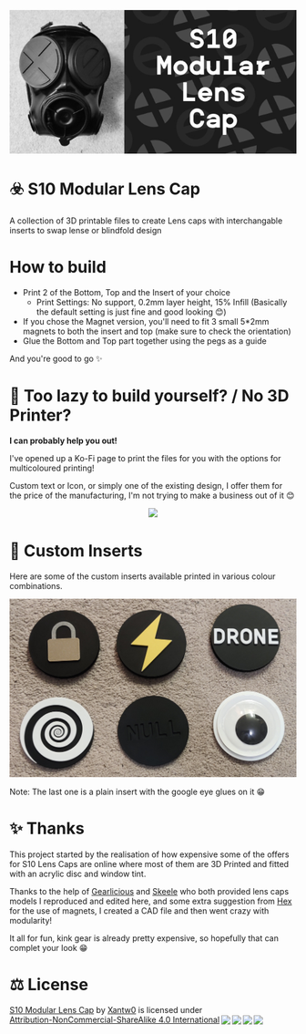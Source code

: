 <p align="center"> 
<img src="images/banner.jpg"> 
</p>

# ☣️ S10 Modular Lens Cap
A collection of 3D printable files to create Lens caps with interchangable inserts to swap lense or blindfold design

# How to build
- Print 2 of the Bottom, Top and the Insert of your choice
  - Print Settings: No support, 0.2mm layer height, 15% Infill (Basically the default setting is just fine and good looking 😊)
- If you chose the Magnet version, you'll need to fit 3 small 5*2mm magnets to both the insert and top (make sure to check the orientation)
- Glue the Bottom and Top part together using the pegs as a guide

And you're good to go ✨

# 🤔 Too lazy to build yourself? / No 3D Printer?
**I can probably help you out!**

I've opened up a Ko-Fi page to print the files for you with the options for multicoloured printing!

Custom text or Icon, or simply one of the existing design, I offer them for the price of the manufacturing, I'm not trying to make a business out of it 😊

<p align="center"> 
<a href="https://ko-fi.com/V7V0UH172"><img src="https://ko-fi.com/img/githubbutton_sm.svg"></a>
</p>

# 🎨 Custom Inserts
Here are some of the custom inserts available printed in various colour combinations.
<p align="center"> 
<img src="images/customs.jpg"> 
</p>
Note: The last one is a plain insert with the google eye glues on it 😁

# ✨ Thanks
This project started by the realisation of how expensive some of the offers for S10 Lens Caps are online where most of them are 3D Printed and fitted with an acrylic disc and window tint.

Thanks to the help of [Gearlicious](https://www.gearlicious.one/) and [Skeele](#) who both provided lens caps models I reproduced and edited here, and some extra suggestion from [Hex](https://linktr.ee/puphex) for the use of magnets, I created a CAD file and then went crazy with modularity!

It all for fun, kink gear is already pretty expensive, so hopefully that can complet your look 😁

# ⚖ License
 <p xmlns:cc="http://creativecommons.org/ns#" xmlns:dct="http://purl.org/dc/terms/"><a property="dct:title" rel="cc:attributionURL" href="https://github.com/Xantw0/S10-Modular-Lens-Cap">S10 Modular Lens Cap</a> by <a rel="cc:attributionURL dct:creator" property="cc:attributionName" href="https://xantw0.net">Xantw0</a> is licensed under <a href="http://creativecommons.org/licenses/by-nc-sa/4.0/?ref=chooser-v1" target="_blank" rel="license noopener noreferrer" style="display:inline-block;">Attribution-NonCommercial-ShareAlike 4.0 International<img style="height:22px!important;margin-left:3px;vertical-align:text-bottom;" src="https://mirrors.creativecommons.org/presskit/icons/cc.svg?ref=chooser-v1"><img style="height:22px!important;margin-left:3px;vertical-align:text-bottom;" src="https://mirrors.creativecommons.org/presskit/icons/by.svg?ref=chooser-v1"><img style="height:22px!important;margin-left:3px;vertical-align:text-bottom;" src="https://mirrors.creativecommons.org/presskit/icons/nc.svg?ref=chooser-v1"><img style="height:22px!important;margin-left:3px;vertical-align:text-bottom;" src="https://mirrors.creativecommons.org/presskit/icons/sa.svg?ref=chooser-v1"></a></p> 


